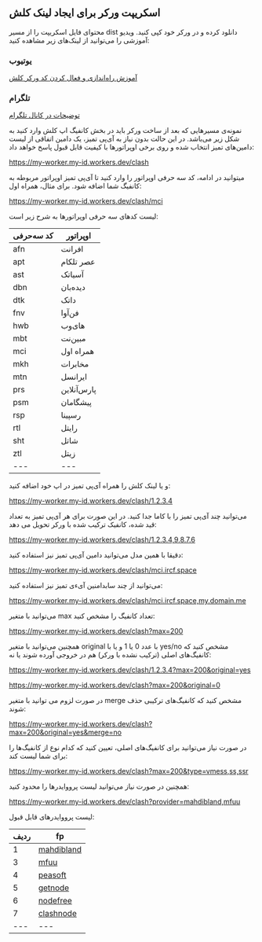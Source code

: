 ## اسکریپت ورکر برای ایجاد لینک کلش

محتوای فایل اسکریپت را از مسیر dist دانلود کرده و در ورکر خود کپی کنید.
ویدیو آموزشی را می‌توانید از لینک‌های زیر مشاهده کنید:

### یوتیوب

[آموزش راه‌اندازی و فعال کردن کد ورکر کلش](https://youtu.be/8lRo7diMkbk)

### تلگرام

[توضیحات در کانال تلگرام](https://t.me/vahidgeek/124)


نمونه‌ی مسیرهایی که بعد از ساخت ورکر باید در بخش کانفیگ اپ کلش وارد کنید به شکل زیر می‌باشد. در این حالت بدون نیاز به آی‌پی تمیز، یک دامین اتفاقی از لیست دامین‌های تمیز انتخاب شده و روی برخی اوپراتورها با کیفیت قابل قبول پاسخ خواهد داد:

https://my-worker.my-id.workers.dev/clash


میتوانید در ادامه، کد سه حرفی اوپراتور را وارد کنید تا آی‌پی تمیز اوپراتور مربوطه به کانفیگ شما اضافه شود. برای مثال، همراه اول:

https://my-worker.my-id.workers.dev/clash/mci


لیست کدهای سه حرفی اوپراتورها به شرح زیر است:

کد سه‌حرفی  |    اوپراتور      
---         | --- 
afn         | افرانت       
apt         | عصر تلکام    
ast         | آسیاتک       
dbn         | دیده‌بان     
dtk         | داتک    
fnv         | فن‌آوا        
hwb         | های‌وب        
mbt         | مبین‌نت       
mci         | همراه اول    
mkh         | مخابرات      
mtn         | ایرانسل      
prs         | پارس‌آنلاین    
psm         | پیشگامان    
rsp         | رسپینا       
rtl         | رایتل        
sht         | شاتل         
ztl         | زیتل
---         | ---


و یا لینک کلش را همراه آی‌پی تمیز در اپ خود اضافه کنید:

https://my-worker.my-id.workers.dev/clash/1.2.3.4

می‌توانید چند آی‌پی تمیز را با کاما جدا کنید. در این صورت برای هر آی‌پی تمیز به تعداد قید شده، کانفیک ترکیب شده با ورکر تحویل می دهد:

https://my-worker.my-id.workers.dev/clash/1.2.3.4,9.8.7.6

دقیقا با همین مدل می‌توانید دامین آی‌پی تمیز نیز استفاده کنید:

https://my-worker.my-id.workers.dev/clash/mci.ircf.space

می‌توانید از چند سابدامنین آیءی تمیز نیز استفاده کنید:

https://my-worker.my-id.workers.dev/clash/mci.ircf.space,my.domain.me

می‌توانید با متغیر max تعداد کانفیگ را مشخص کنید:

https://my-worker.my-id.workers.dev/clash?max=200

همچنین می‌توانید با متغیر original با عدد 0 یا 1 و یا با yes/no مشخص کنید که کانفیگ‌های اصلی (ترکیب نشده با ورکر) هم در خروجی آورده شوند یا نه:

https://my-worker.my-id.workers.dev/clash/1.2.3.4?max=200&original=yes

https://my-worker.my-id.workers.dev/clash?max=200&original=0

در صورت لزوم می توانید با متغیر merge مشخص کنید که کانفیگ‌های ترکیبی حذف شوند:

https://my-worker.my-id.workers.dev/clash?max=200&original=yes&merge=no

در صورت نیاز می‌توانید برای کانفیگ‌های اصلی، تعیین کنید که کدام نوع از کانفیگ‌ها را برای شما لیست کند:

https://my-worker.my-id.workers.dev/clash?max=200&type=vmess,ss,ssr

همچنین در صورت نیاز می‌توانید لیست پرووایدرها را محدود کنید:

https://my-worker.my-id.workers.dev/clash?provider=mahdibland,mfuu

لیست پرووایدرهای قابل قبول:

ردیف | fp
---  | ---
 1   | [mahdibland](https://github.com/mahdibland/SSAggregator)
 3   | [mfuu](https://github.com/mfuu/v2ray)
 4   | [peasoft](https://github.com/peasoft/NoMoreWalls)
 5   | [getnode](https://github.com/a2470982985/getNode)
 6   | [nodefree](https://github.com/mlabalabala/v2ray-node)
 7   | [clashnode](https://github.com/mlabalabala/v2ray-node)
---  | ---
